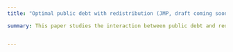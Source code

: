 ```yaml
---
title: "Optimal public debt with redistribution (JMP, draft coming soon)"

summary: This paper studies the interaction between public debt and redistribution when markets are incomplete and agents are heterogeneous. I consider a standard incomplete markets economy where the government controls both the progressivity of the tax schedule and the level of public debt. I compute the optimal mix of debt and progressivity, comparing three different optimality concepts that have been explored by the literature. I find that planners that care about redistribution favor _lower_ levels of debt due to a novel interest rate channel-- redistributive taxation reduces the need to self-insure and thus makes government borrowing more expensive.


---
```

